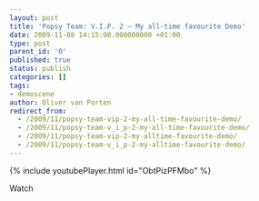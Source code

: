 ```yaml
---
layout: post
title: 'Popsy Team: V.I.P. 2 – My all-time favourite Demo'
date: 2009-11-08 14:15:00.000000000 +01:00
type: post
parent_id: '0'
published: true
status: publish
categories: []
tags:
- demoscene
author: Oliver van Porten
redirect_from:
  - /2009/11/popsy-team-vip-2-my-all-time-favourite-demo/
  - /2009/11/popsy-team-v_i_p-2-my-all-time-favourite-demo/
  - /2009/11/popsy-team-vip-2-my-alltime-favourite-demo/
  - /2009/11/popsy-team-v_i_p-2-my-alltime-favourite-demo/
---
```


{% include youtubePlayer.html id="ObtPizPFMbo" %}

Watch